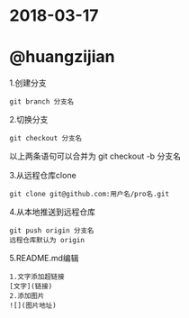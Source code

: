 # 2018-03-17

# @huangzijian

1.创建分支

	git branch 分支名

2.切换分支

	git checkout 分支名

以上两条语句可以合并为 git checkout -b 分支名

3.从远程仓库clone

	git clone git@github.com:用户名/pro名.git

4.从本地推送到远程仓库

	git push origin 分支名
	远程仓库默认为 origin

5.README.md编辑

	1.文字添加超链接
	[文字](链接)
	2.添加图片
	![](图片地址)
